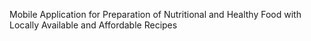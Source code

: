 Mobile Application for Preparation of Nutritional and Healthy Food with Locally Available and Affordable Recipes
